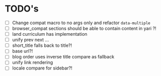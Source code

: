 # TODO's

- [ ] Change compat macro to no args only and refactor `data-multiple`
- [ ] browser_compat sections should be able to contain content in yari ?!
- [ ] land curriculum has implementation
- [ ] unify prev next ...
- [ ] short_title falls back to title?!
- [ ] base url?!
- [ ] blog order uses inverse title compare as fallback
- [ ] unify link rendering
- [ ] locale compare for sidebar?!
